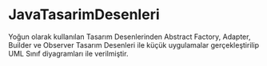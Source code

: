 # JavaTasarimDesenleri

Yoğun olarak kullanılan Tasarım Desenlerinden
Abstract Factory, Adapter, Builder ve Observer 
Tasarım Desenleri ile küçük uygulamalar gerçekleştirilip
UML Sınıf diyagramları ile verilmiştir.